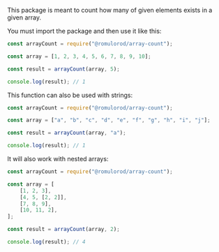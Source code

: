 This package is meant to count how many of given elements exists in a given array.

You must import the package and then use it like this:

```js
const arrayCount = require("@romulorod/array-count");

const array = [1, 2, 3, 4, 5, 6, 7, 8, 9, 10];

const result = arrayCount(array, 5);

console.log(result); // 1
```

This function can also be used with strings:

```js
const arrayCount = require("@romulorod/array-count");

const array = ["a", "b", "c", "d", "e", "f", "g", "h", "i", "j"];

const result = arrayCount(array, "a");

console.log(result); // 1
```

It will also work with nested arrays:

```js
const arrayCount = require("@romulorod/array-count");

const array = [
	[1, 2, 3],
	[4, 5, [2, 2]],
	[7, 8, 9],
	[10, 11, 2],
];

const result = arrayCount(array, 2);

console.log(result); // 4
```
